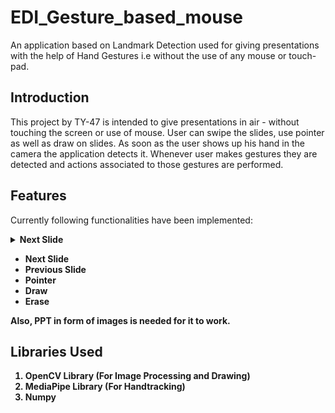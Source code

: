 # EDI_Gesture_based_mouse
An application based on Landmark Detection used for giving presentations with the help of Hand Gestures i.e without the use of any mouse or touch-pad.

## Introduction
This project by TY-47 is intended to give presentations in air - without touching the screen or use of mouse. User can swipe the slides, use pointer as well as draw on slides. As soon as the user shows up his hand in the camera the application detects it. Whenever user makes gestures they are detected and actions associated to those gestures are performed. 

## Features
Currently following functionalities have been implemented:
<details>
<summary><b>Next Slide</summary>
<br>
<img src="C:/Users/Om Madhukar Chakane/Downloads/5.png" alt="Alt text" title="Optional title">
</details>

  
  - **Next Slide**
- **Previous Slide**
- **Pointer**
- **Draw**
- **Erase**

Also, PPT in form of images is needed for it to work.

## Libraries Used
1. OpenCV Library (For Image Processing and Drawing)
2. MediaPipe Library (For Handtracking)
3. Numpy



